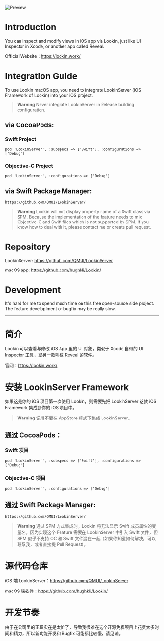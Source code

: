![Preview](https://cdn.lookin.work/public/style/images/independent/homepage/preview_en_1x.jpg "Preview")

# Introduction
You can inspect and modify views in iOS app via Lookin, just like UI Inspector in Xcode, or another app called Reveal.

Official Website：https://lookin.work/

# Integration Guide
To use Lookin macOS app, you need to integrate LookinServer (iOS Framework of Lookin) into your iOS project.

> **Warning**
Never integrate LookinServer in Release building configuration.

## via CocoaPods:
### Swift Project
`pod 'LookinServer', :subspecs => ['Swift'], :configurations => ['Debug']`
### Objective-C Project
`pod 'LookinServer', :configurations => ['Debug']`
## via Swift Package Manager:
`https://github.com/QMUI/LookinServer/`

> **Warning**
Lookin will not display property name of a Swift class via SPM. Because the implementation of the feature needs to mix Objective-C and Swift files which is not supported by SPM. If you know how to deal with it, please contact me or create pull request. 

# Repository
LookinServer: https://github.com/QMUI/LookinServer

macOS app: https://github.com/hughkli/Lookin/

# Development
It's hard for me to spend much time on this free open-source side project. The feature developlment or bugfix may be really slow.

---
# 简介
Lookin 可以查看与修改 iOS App 里的 UI 对象，类似于 Xcode 自带的 UI Inspector 工具，或另一款叫做 Reveal 的软件。

官网：https://lookin.work/

# 安装 LookinServer Framework
如果这是你的 iOS 项目第一次使用 Lookin，则需要先把 LookinServer 这款 iOS Framework 集成到你的 iOS 项目中。

> **Warning**
记得不要在 AppStore 模式下集成 LookinServer。

## 通过 CocoaPods：

### Swift 项目
`pod 'LookinServer', :subspecs => ['Swift'], :configurations => ['Debug']`
### Objective-C 项目
`pod 'LookinServer', :configurations => ['Debug']`

## 通过 Swift Package Manager:
`https://github.com/QMUI/LookinServer/`
> **Warning**
通过 SPM 方式集成时，Lookin 将无法显示 Swift 成员属性的变量名。因为实现这个 Feature 需要在 LookinServer 中引入 Swift 文件，但 SPM 似乎不支持 OC 和 Swift 文件混在一起（如果你知道如何解决，可以联系我，或者直接提 Pull Request）。

# 源代码仓库

iOS 端 LookinServer：https://github.com/QMUI/LookinServer

macOS 端软件：https://github.com/hughkli/Lookin/

# 开发节奏
由于在公司里的正职实在是太忙了，导致我很难在这个开源免费项目上花费太多时间和精力，所以新功能开发和 Bugfix 可能都比较慢，请见谅。
